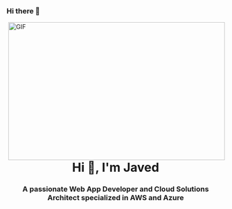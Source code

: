 ### Hi there 👋


<img align="right" alt="GIF" src="https://raw.githubusercontent.com/urbanisierung/urbanisierung/master/that-was-more-work-than-i-thought.svg?raw=true" width="500" height="320" />

<h1 align="center">Hi 👋, I'm Javed</h1>
<h3 align="center">A passionate Web App Developer and Cloud Solutions Architect specialized in AWS and Azure</h3>
